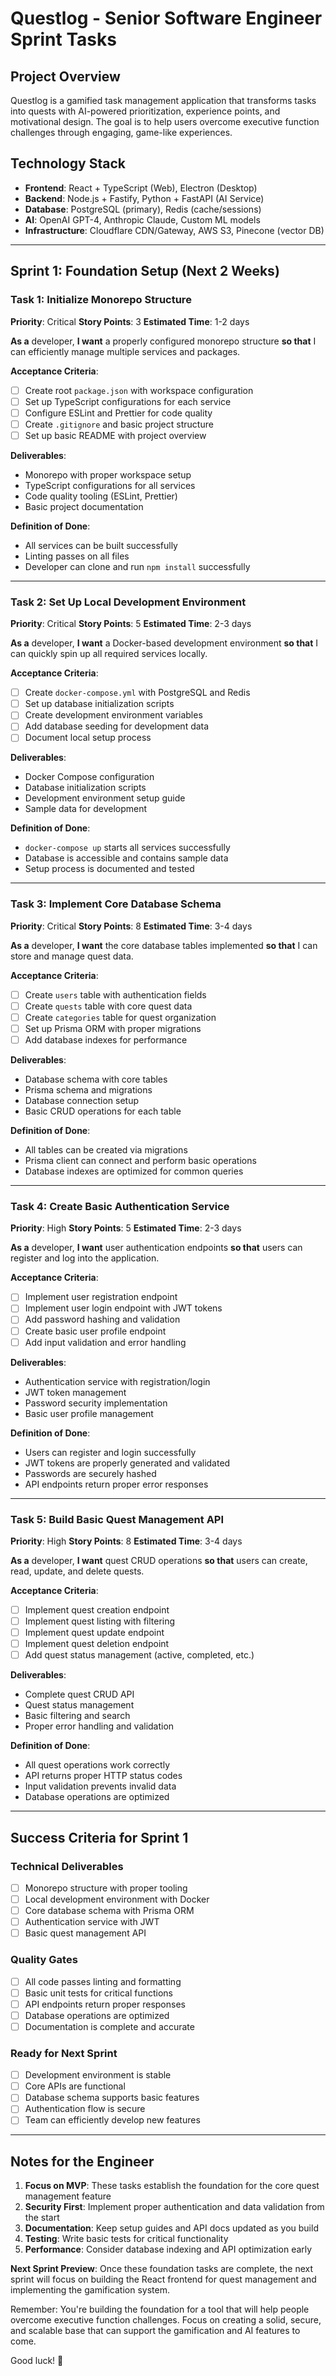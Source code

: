 # Questlog - Senior Software Engineer Sprint Tasks

## Project Overview
Questlog is a gamified task management application that transforms tasks into quests with AI-powered prioritization, experience points, and motivational design. The goal is to help users overcome executive function challenges through engaging, game-like experiences.

## Technology Stack
- **Frontend**: React + TypeScript (Web), Electron (Desktop)
- **Backend**: Node.js + Fastify, Python + FastAPI (AI Service)
- **Database**: PostgreSQL (primary), Redis (cache/sessions)
- **AI**: OpenAI GPT-4, Anthropic Claude, Custom ML models
- **Infrastructure**: Cloudflare CDN/Gateway, AWS S3, Pinecone (vector DB)

---

## Sprint 1: Foundation Setup (Next 2 Weeks)

### Task 1: Initialize Monorepo Structure
**Priority**: Critical
**Story Points**: 3
**Estimated Time**: 1-2 days

**As a** developer, **I want** a properly configured monorepo structure **so that** I can efficiently manage multiple services and packages.

**Acceptance Criteria**:
- [ ] Create root `package.json` with workspace configuration
- [ ] Set up TypeScript configurations for each service
- [ ] Configure ESLint and Prettier for code quality
- [ ] Create `.gitignore` and basic project structure
- [ ] Set up basic README with project overview

**Deliverables**:
- Monorepo with proper workspace setup
- TypeScript configurations for all services
- Code quality tooling (ESLint, Prettier)
- Basic project documentation

**Definition of Done**:
- All services can be built successfully
- Linting passes on all files
- Developer can clone and run `npm install` successfully

---

### Task 2: Set Up Local Development Environment
**Priority**: Critical
**Story Points**: 5
**Estimated Time**: 2-3 days

**As a** developer, **I want** a Docker-based development environment **so that** I can quickly spin up all required services locally.

**Acceptance Criteria**:
- [ ] Create `docker-compose.yml` with PostgreSQL and Redis
- [ ] Set up database initialization scripts
- [ ] Create development environment variables
- [ ] Add database seeding for development data
- [ ] Document local setup process

**Deliverables**:
- Docker Compose configuration
- Database initialization scripts
- Development environment setup guide
- Sample data for development

**Definition of Done**:
- `docker-compose up` starts all services successfully
- Database is accessible and contains sample data
- Setup process is documented and tested

---

### Task 3: Implement Core Database Schema
**Priority**: Critical
**Story Points**: 8
**Estimated Time**: 3-4 days

**As a** developer, **I want** the core database tables implemented **so that** I can store and manage quest data.

**Acceptance Criteria**:
- [ ] Create `users` table with authentication fields
- [ ] Create `quests` table with core quest data
- [ ] Create `categories` table for quest organization
- [ ] Set up Prisma ORM with proper migrations
- [ ] Add database indexes for performance

**Deliverables**:
- Database schema with core tables
- Prisma schema and migrations
- Database connection setup
- Basic CRUD operations for each table

**Definition of Done**:
- All tables can be created via migrations
- Prisma client can connect and perform basic operations
- Database indexes are optimized for common queries

---

### Task 4: Create Basic Authentication Service
**Priority**: High
**Story Points**: 5
**Estimated Time**: 2-3 days

**As a** developer, **I want** user authentication endpoints **so that** users can register and log into the application.

**Acceptance Criteria**:
- [ ] Implement user registration endpoint
- [ ] Implement user login endpoint with JWT tokens
- [ ] Add password hashing and validation
- [ ] Create basic user profile endpoint
- [ ] Add input validation and error handling

**Deliverables**:
- Authentication service with registration/login
- JWT token management
- Password security implementation
- Basic user profile management

**Definition of Done**:
- Users can register and login successfully
- JWT tokens are properly generated and validated
- Passwords are securely hashed
- API endpoints return proper error responses

---

### Task 5: Build Basic Quest Management API
**Priority**: High
**Story Points**: 8
**Estimated Time**: 3-4 days

**As a** developer, **I want** quest CRUD operations **so that** users can create, read, update, and delete quests.

**Acceptance Criteria**:
- [ ] Implement quest creation endpoint
- [ ] Implement quest listing with filtering
- [ ] Implement quest update endpoint
- [ ] Implement quest deletion endpoint
- [ ] Add quest status management (active, completed, etc.)

**Deliverables**:
- Complete quest CRUD API
- Quest status management
- Basic filtering and search
- Proper error handling and validation

**Definition of Done**:
- All quest operations work correctly
- API returns proper HTTP status codes
- Input validation prevents invalid data
- Database operations are optimized

---

## Success Criteria for Sprint 1

### Technical Deliverables
- [ ] Monorepo structure with proper tooling
- [ ] Local development environment with Docker
- [ ] Core database schema with Prisma ORM
- [ ] Authentication service with JWT
- [ ] Basic quest management API

### Quality Gates
- [ ] All code passes linting and formatting
- [ ] Basic unit tests for critical functions
- [ ] API endpoints return proper responses
- [ ] Database operations are optimized
- [ ] Documentation is complete and accurate

### Ready for Next Sprint
- [ ] Development environment is stable
- [ ] Core APIs are functional
- [ ] Database schema supports basic features
- [ ] Authentication flow is secure
- [ ] Team can efficiently develop new features

---

## Notes for the Engineer

1. **Focus on MVP**: These tasks establish the foundation for the core quest management feature
2. **Security First**: Implement proper authentication and data validation from the start
3. **Documentation**: Keep setup guides and API docs updated as you build
4. **Testing**: Write basic tests for critical functionality
5. **Performance**: Consider database indexing and API optimization early

**Next Sprint Preview**: Once these foundation tasks are complete, the next sprint will focus on building the React frontend for quest management and implementing the gamification system.

Remember: You're building the foundation for a tool that will help people overcome executive function challenges. Focus on creating a solid, secure, and scalable base that can support the gamification and AI features to come.

Good luck! 🚀 